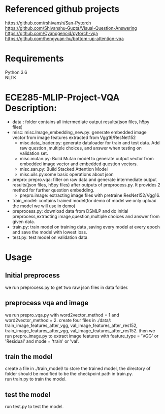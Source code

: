 # Referenced github projects #
https://github.com/rshivansh/San-Pytorch <br>
https://github.com/Shivanshu-Gupta/Visual-Question-Answering <br>
https://github.com/Cyanogenoid/pytorch-vqa <br>
https://github.com/hengyuan-hu/bottom-up-attention-vqa <br>


# Requirements #
Python 3.6 <br>
NLTK <br>

# ECE285-MLIP-Project-VQA Description:
 * data : folder contains all intermediate output results(json files, h5py files) <br>
 * misc: misc.Image_embedding_new.py: generate embedded image vector from image features extracted from Vgg16/ResNet152 <br>
   * misc.data_loader.py: generate dataloader for train and test data. Add raw question ,multiple choices, and answer when testing on validation set. <br>
   * misc.mutan.py: Build Mutan model to generate output vector from embedded image vector and embedded question vectors. <br>
   * misc.san.py: Build Stacked Attention Model <br>
   * misc.uils.py:some basic operations about json <br>
 * prepro: prepro.vqa: filter on raw data and generate intermediate output results(json files, h5py files) after outputs of           preprocess.py. It provides 2 method for further question embedding.
   * prepro.image: extracting image files with pretraine ResNet152/Vgg16.
 * train_model: contains trained model(for demo of model we only upload the model we will use in demo)
 * preprocess.py: download data from DSMLP and do initial preprocess,extracting image,question,multiple choices and answer from given data.
 * train.py: train model on training data ,saving every model at every epoch and save the model with lowest loss.
 * test.py: test model on validation data.
        
# Usage 
## Initial preprocess
we run preprocess.py to get two raw json files in data folder.

## preprocess vqa and image
we run prepro_vqa.py with word2vector_method = 1 and word2vector_method = 2.
create four files in ./data/: train_image_features_after_vgg, val_image_features_after_res152, train_image_features_after_vgg, val_image_features_after_res152.
then we run prepro_image.py to extract image features with feature_type = 'VGG' or 'Residual' and mode = 'train' or 'val'.

## train the model
create a file in ./train_model/ to store the trained model, the directory of folder should be modified to be the checkpoint path in train.py. <br>
run train.py to train the model. <br>

## test the model
run test.py to test the model.
